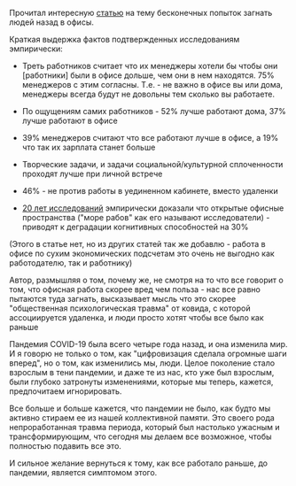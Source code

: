 Прочитал интересную [статью](https://www.computerworld.com/article/3535579/whats-behind-the-return-to-office-demands.html) на тему бесконечных попыток загнать людей назад в офисы.

  

Краткая выдержка фактов подтвержденных исследованиям эмпирически:

  

- Треть работников считает что их менеджеры хотели бы чтобы они [работники] были в офисе дольше, чем они в нем находятся. 75% менеджеров с этим согласны. Т.е. - не важно в офисе вы или дома, менеджеры всегда будут не довольны тем сколько вы работаете.

  

- По ощущениям самих работников - 52% лучше работают дома, 37% лучше работают в офисе  

  

- 39% менеджеров считают что все работают лучше в офисе, а 19% что так их зарплата станет больше

  

- Творческие задачи, и задачи социальной/культурной сплоченности проходят лучше при личной встрече

  

- 46% - не против работы в уединенном кабинете, вместо удаленки

  

- [20 лет исследований](https://scholar.google.com/citations?user=lDdR8kcAAAAJ) эмпирически доказали что открытые офисные пространства ("море рабов" как его называют исследователи) - приводят к деградации когнитивных способностей на 30% 

  

(Этого в статье нет, но из других статей так же добавлю - работа в офисе по сухим экономических подсчетам это очень не выгодно как работодателю, так и работнику)

  

Автор, размышляя о том, почему же, не смотря на то что все говорит о том, что офисная работа скорее вред чем польза - нас все равно пытаются туда загнать, высказывает мысль что это скорее "общественная психологическая травма" от ковида, с которой ассоциируется удаленка, и люди просто хотят чтобы все было как раньше 

  

Пандемия COVID-19 была всего четыре года назад, и она изменила мир. И я говорю не только о том, как "цифровизация сделала огромные шаги вперед", но о том, как изменились мы, люди. Целое поколение стало взрослым в тени пандемии, и даже те из нас, кто уже был взрослым, были глубоко затронуты изменениями, которые мы теперь, кажется, предпочитаем игнорировать.

Все больше и больше кажется, что пандемии не было, как будто мы активно стираем ее из нашей коллективной памяти. Это своего рода непроработанная травма периода, который был настолько ужасным и трансформирующим, что сегодня мы делаем все возможное, чтобы полностью подавить все это.

И сильное желание вернуться к тому, как все работало раньше, до пандемии, является симптомом этого.
